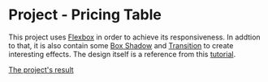 # Project - Pricing Table

This project uses [Flexbox](https://developer.mozilla.org/en-US/docs/Web/CSS/CSS_flexible_box_layout/Basic_concepts_of_flexbox) in order to achieve its responsiveness.
In addtion to that, it is also contain some [Box Shadow](https://developer.mozilla.org/en-US/docs/Web/CSS/box-shadow) and [Transition](https://developer.mozilla.org/en-US/docs/Web/CSS/transition)
to create interesting effects. The design itself is a reference from this [tutorial](https://www.youtube.com/watch?v=5YTiKogeDT4). 

[The project's result](https://devitosans.github.io/Project---Pricing-Table/)
